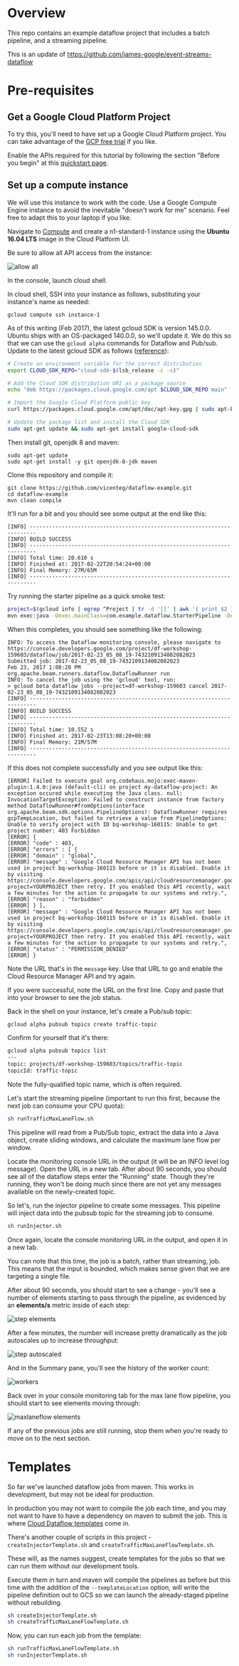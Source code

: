 # Overview

This repo contains an example dataflow project that includes a batch pipeline, and a streaming pipeline.

This is an update of https://github.com/james-google/event-streams-dataflow

# Pre-requisites

## Get a Google Cloud Platform Project

To try this, you'll need to have set up a Google Cloud Platform project. You can take advantage of the [GCP free trial](https://console.cloud.google.com/freetrial) if you like.

Enable the APIs required for this tutorial by following the section "Before you begin" at this [quickstart page](https://cloud.google.com/dataflow/docs/quickstarts/quickstart-java-maven).

## Set up a compute instance

We will use this instance to work with the code. Use a Google Compute Engine instance to avoid the inevitable "doesn't work for me" scenario. Feel free to adapt this to your laptop if you like.

Navigate to [Compute](https://console.cloud.google.com/compute) and create a n1-standard-1 instance using the **Ubuntu 16.04 LTS** image in the Cloud Platform UI.

Be sure to allow all API access from the instance:

![allow all](images/allow_all_api_access.png)

In the console, launch cloud shell. 


In cloud shell, SSH into your instance as follows, substituting your instance's name as needed:

```
gcloud compute ssh instance-1
```

As of this writing (Feb 2017), the latest gcloud SDK is version 145.0.0. Ubuntu ships with an OS-packaged 140.0.0, so we'll update it. We do this so that we can use the `gcloud alpha` commands for Dataflow and Pub/sub.
Update to the latest gcloud SDK as follows ([reference](https://cloud.google.com/sdk/docs/quickstart-debian-ubuntu)):

```bash
# Create an environment variable for the correct distribution
export CLOUD_SDK_REPO="cloud-sdk-$(lsb_release -c -s)"

# Add the Cloud SDK distribution URI as a package source
echo "deb https://packages.cloud.google.com/apt $CLOUD_SDK_REPO main" | sudo tee -a /etc/apt/sources.list.d/google-cloud-sdk.list

# Import the Google Cloud Platform public key
curl https://packages.cloud.google.com/apt/doc/apt-key.gpg | sudo apt-key add -

# Update the package list and install the Cloud SDK
sudo apt-get update && sudo apt-get install google-cloud-sdk
```

Then install git, openjdk 8 and maven:

```
sudo apt-get update
sudo apt-get install -y git openjdk-8-jdk maven
```

Clone this repository and compile it:

```
git clone https://github.com/vicenteg/dataflow-example.git
cd dataflow-example
mvn clean compile
```

It'll run for a bit and you should see some output at the end like this:

```
[INFO] ------------------------------------------------------------------------
[INFO] BUILD SUCCESS
[INFO] ------------------------------------------------------------------------
[INFO] Total time: 20.610 s
[INFO] Finished at: 2017-02-22T20:54:24+00:00
[INFO] Final Memory: 27M/65M
[INFO] ------------------------------------------------------------------------
```

Try running the starter pipeline as a quick smoke test:

```bash
project=$(gcloud info | egrep ^Project | tr -d '[]' | awk '{ print $2 }')
mvn exec:java -Dexec.mainClass=com.example.dataflow.StarterPipeline -Dexec.args="--project=$project --runner=DataflowRunner"
```

When this completes, you should see something like the following:

```
INFO: To access the Dataflow monitoring console, please navigate to https://console.developers.google.com/project/df-workshop-159603/dataflow/job/2017-02-23_05_08_19-7432109134082082023
Submitted job: 2017-02-23_05_08_19-7432109134082082023
Feb 23, 2017 1:08:20 PM org.apache.beam.runners.dataflow.DataflowRunner run
INFO: To cancel the job using the 'gcloud' tool, run:
> gcloud beta dataflow jobs --project=df-workshop-159603 cancel 2017-02-23_05_08_19-7432109134082082023
[INFO] ------------------------------------------------------------------------
[INFO] BUILD SUCCESS
[INFO] ------------------------------------------------------------------------
[INFO] Total time: 10.552 s
[INFO] Finished at: 2017-02-23T13:08:20+00:00
[INFO] Final Memory: 21M/57M
[INFO] ------------------------------------------------------------------------
```

If this does not complete successfully and you see output like this:

```
[ERROR] Failed to execute goal org.codehaus.mojo:exec-maven-plugin:1.4.0:java (default-cli) on project my-dataflow-project: An exception occured while executing the Java class. null: InvocationTargetException: Failed to construct instance from factory method DataflowRunner#fromOptions(interface org.apache.beam.sdk.options.PipelineOptions): DataflowRunner requires gcpTempLocation, but failed to retrieve a value from PipelineOptions: Unable to verify project with ID bq-workshop-160115: Unable to get project number: 403 Forbidden
[ERROR] {
[ERROR] "code" : 403,
[ERROR] "errors" : [ {
[ERROR] "domain" : "global",
[ERROR] "message" : "Google Cloud Resource Manager API has not been used in project bq-workshop-160115 before or it is disabled. Enable it by visiting https://console.developers.google.com/apis/api/cloudresourcemanager.googleapis.com/overview?project=YOURPROJECT then retry. If you enabled this API recently, wait a few minutes for the action to propagate to our systems and retry.",
[ERROR] "reason" : "forbidden"
[ERROR] } ],
[ERROR] "message" : "Google Cloud Resource Manager API has not been used in project bq-workshop-160115 before or it is disabled. Enable it by visiting https://console.developers.google.com/apis/api/cloudresourcemanager.googleapis.com/overview?project=YOURPROJECT then retry. If you enabled this API recently, wait a few minutes for the action to propagate to our systems and retry.",
[ERROR] "status" : "PERMISSION_DENIED"
[ERROR] }

```

Note the URL that's in the `message` key. Use that URL to go and enable the Cloud Resource Manager API and try again.


If you were successful, note the URL on the first line. Copy and paste that into your browser to see the job status.


Back in the shell on your instance, let's create a Pub/sub topic:

```bash
gcloud alpha pubsub topics create traffic-topic
```

Confirm for yourself that it's there:

```bash
gcloud alpha pubsub topics list
---
topic: projects/df-workshop-159603/topics/traffic-topic
topicId: traffic-topic
```

Note the fully-qualified topic name, which is often required.

Let's start the streaming pipeline (important to run this first, because the next job can consume your CPU quota):

```bash
sh runTrafficMaxLaneFlow.sh
```

This pipeline will read from a Pub/Sub topic, extract the data into a Java object,
create sliding windows, and calculate the maximum lane flow per window.

Locate the monitoring console URL in the output (it will be an INFO level log message).
Open the URL in a new tab. After about 90 seconds, you should see all of the dataflow
steps enter the "Running" state. Though they're running, they won't be doing much since there
are not yet any messages available on the newly-created topic.

So let's, run the injector pipeline to create some messages. This pipeline will inject data
into the pubsub topic for the streaming job to consume.

```bash
sh runInjector.sh
```

Once again, locate the console monitoring URL in the output, and open it in a new tab. 

You can note that this time, the job is a batch, rather than streaming, job. This means that the input is bounded,
which makes sense given that we are targeting a single file.

After about 90 seconds, you should start to see a change - you'll see a number of elements starting to pass through
the pipeline, as evidenced by an **elements/s** metric inside of each step:

![step elements](images/step_elements.png)

After a few minutes, the number will increase pretty dramatically as the job autoscales up to increase throughput:

![step autoscaled](images/step_autoscaled.png)

And in the Summary pane, you'll see the history of the worker count:

![workers](images/workers.png)

Back over in your console monitoring tab for the max lane flow pipeline, you should start to see elements moving through:

![maxlaneflow elements](images/maxlaneflow_elements.png)


If any of the previous jobs are still running, stop them when you're ready to move on to the next section.


# Templates

So far we've launched dataflow jobs from maven. This works in development, but may not be ideal for production.

In production you may not want to compile the job each time, and you may not want to have to have a dependency on maven
to submit the job. This is where [Cloud Dataflow templates](https://cloud.google.com/dataflow/docs/templates/overview) come in.

There's another couple of scripts in this project - `createInjectorTemplate.sh` and `createTrafficMaxLaneFlowTemplate.sh`.

These will, as the names suggest, create templates for the jobs so that we can run them without our development tools.

Execute them in turn and maven will compile the pipelines as before but this time with the addition of the 
`--templateLocation` option, will write the pipeline definition out to GCS so we can launch the already-staged 
pipeline without rebuilding.

```bash
sh createInjectorTemplate.sh
sh createTrafficMaxLaneFlowTemplate.sh
```

Now, you can run each job from the template:

```bash
sh runTrafficMaxLaneFlowTemplate.sh
sh runInjectorTemplate.sh
```

